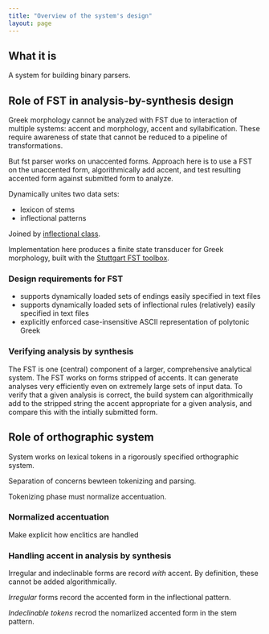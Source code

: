```yaml
---
title: "Overview of the system's design"
layout: page
---
```


## What it is

A system for building binary parsers.


## Role of FST in analysis-by-synthesis design

Greek morphology cannot be analyzed with FST due to interaction of multiple systems: accent and morphology, accent and syllabification.  These require awareness of state that cannot be reduced to a pipeline of transformations.

But fst parser works on unaccented forms.  Approach here is to use a FST on the unaccented form, algorithmically add accent, and test resulting accented form against submitted form to analyze.

Dynamically unites two data sets:

- lexicon of stems
- inflectional patterns

Joined by [inflectional class](../inflection).

Implementation here produces a finite state transducer for Greek morphology, built with the [Stuttgart FST toolbox](http://www.cis.uni-muenchen.de/~schmid/tools/SFST/).


### Design requirements for FST


- supports dynamically loaded sets of endings easily specified in text files
- supports dynamically loaded sets of inflectional rules (relatively) easily specified in text files
- explicitly enforced case-insensitive ASCII representation of polytonic Greek

### Verifying analysis by synthesis

The FST is one (central) component of a larger, comprehensive analytical system.  The FST works on forms stripped of accents.  It can generate analyses very efficiently even on extremely large sets of input data.  To verify that a given analysis is correct, the build system can algorithmically add to the stripped string the accent appropriate for a given analysis, and compare this with the intially submitted form.




## Role of orthographic system

System works on lexical tokens in a rigorously specified orthographic system.

Separation of concerns bewteen tokenizing and parsing.

Tokenizing phase must normalize accentuation.

### Normalized accentuation

Make explicit how enclitics are handled



### Handling accent in analysis by synthesis

Irregular and indeclinable forms are record *with* accent.  By definition, these cannot be added algorithmically.

*Irregular* forms record the accented form in the inflectional pattern.

*Indeclinable tokens* recrod the nomarlized accented form in the stem pattern.
